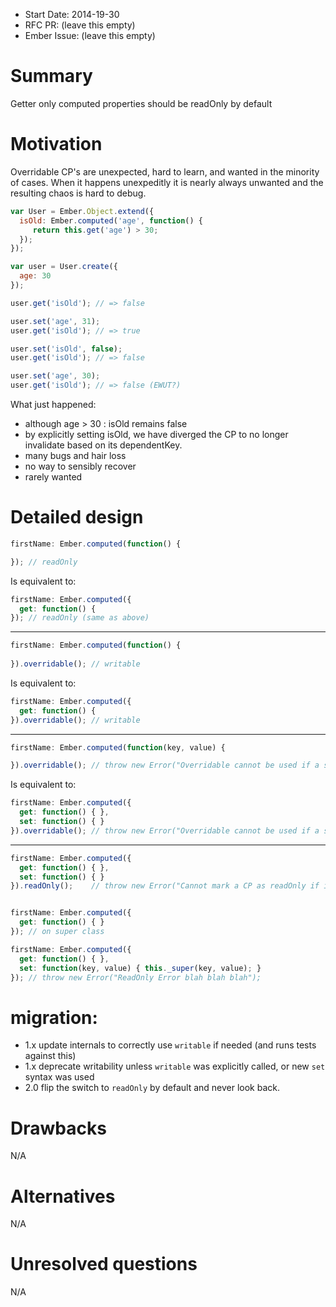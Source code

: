 - Start Date: 2014-19-30
- RFC PR: (leave this empty)
- Ember Issue: (leave this empty)

# Summary

Getter only computed properties should be readOnly by default

# Motivation

Overridable CP's are unexpected, hard to learn, and wanted in the minority of
cases. When it happens unexpeditly it is nearly always unwanted and the resulting
chaos is hard to debug.


```js
var User = Ember.Object.extend({
  isOld: Ember.computed('age', function() {
     return this.get('age') > 30;
  });
});

var user = User.create({
  age: 30
});

user.get('isOld'); // => false

user.set('age', 31);
user.get('isOld'); // => true

user.set('isOld', false);
user.get('isOld'); // => false

user.set('age', 30);
user.get('isOld'); // => false (EWUT?)
```


What just happened:

* although age > 30 : isOld remains false
* by explicitly setting isOld, we have diverged the CP to no longer invalidate based on its dependentKey.
* many bugs and hair loss
* no way to sensibly recover
* rarely wanted


# Detailed design

```js
firstName: Ember.computed(function() {

}); // readOnly
```

Is equivalent to:

```js
firstName: Ember.computed({
  get: function() {
}); // readOnly (same as above)
```

---

```js
firstName: Ember.computed(function() {
  
}).overridable(); // writable
```

Is equivalent to:

```js
firstName: Ember.computed({
  get: function() {
}).overridable(); // writable
```

---


```js
firstName: Ember.computed(function(key, value) {

}).overridable(); // throw new Error("Overridable cannot be used if a setter already exists....");
```

Is equivalent to:

```js
firstName: Ember.computed({
  get: function() { },
  set: function() { }
}).overridable(); // throw new Error("Overridable cannot be used if a setter already exists....");
```

---

```js
firstName: Ember.computed({
  get: function() { },
  set: function() { }
}).readOnly();    // throw new Error("Cannot mark a CP as readOnly if it has an explicit setter");
```

```js

firstName: Ember.computed({
  get: function() { }
}); // on super class

firstName: Ember.computed({
  get: function() { },
  set: function(key, value) { this._super(key, value); }
}); // throw new Error("ReadOnly Error blah blah blah");
```

# migration:

* 1.x update internals to correctly use `writable` if needed (and runs tests against this)
* 1.x deprecate writability unless `writable` was explicitly called, or new `set` syntax  was used
* 2.0 flip the switch to `readOnly` by default and never look back.

# Drawbacks

N/A

# Alternatives

N/A

# Unresolved questions

N/A
